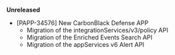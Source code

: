 **Unreleased**
* [PAPP-34576] New CarbonBlack Defense APP 
    * Migration of the integrationServices/v3/policy API 
    * Migration of the Enriched Events Search API  
    * Migration of the appServices v6 Alert API